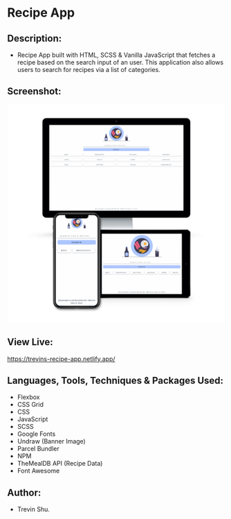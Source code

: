 # Recipe App

## Description:

- Recipe App built with HTML, SCSS & Vanilla JavaScript that fetches a recipe based on the search input of an user. This application also allows users to search for recipes via a list of categories.

## Screenshot:

![](src/img/app-mockup.png?raw=true)

## View Live:

https://trevins-recipe-app.netlify.app/

## Languages, Tools, Techniques & Packages Used:

- Flexbox
- CSS Grid
- CSS
- JavaScript
- SCSS
- Google Fonts
- Undraw (Banner Image)
- Parcel Bundler
- NPM
- TheMealDB API (Recipe Data)
- Font Awesome

## Author:

- Trevin Shu.
